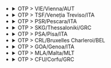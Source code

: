 
- <details><summary>OTP > VIE/Vienna/AUT</summary>

  |IDX|TOTAL_PRICE|NIGHTS|FROM>TO|DATE|PRICE|TO>FROM|DATE|PRICE|
  |---|---|---|---|---|---|---|---|---|
  |1|272|2|OTP > VIE/Vienna/AUT|2025-07-07 10:10|92|VIE/Vienna/AUT > OTP|2025-07-09 19:00|180|
  |3|295|2|OTP > VIE/Vienna/AUT|2025-06-10 11:25|130|VIE/Vienna/AUT > OTP|2025-06-12 12:20|165|
  |4|326|2|OTP > VIE/Vienna/AUT|2025-07-01 11:25|140|VIE/Vienna/AUT > OTP|2025-07-03 12:20|186|
  |5|349|2|OTP > VIE/Vienna/AUT|2025-06-24 11:25|204|VIE/Vienna/AUT > OTP|2025-06-26 12:20|145|
  |6|350|2|OTP > VIE/Vienna/AUT|2025-06-19 15:25|200|VIE/Vienna/AUT > OTP|2025-06-21 18:05|150|
  |8|360|2|OTP > VIE/Vienna/AUT|2025-06-30 10:10|145|VIE/Vienna/AUT > OTP|2025-07-02 19:00|215|
  |9|370|2|OTP > VIE/Vienna/AUT|2025-06-23 10:10|278|VIE/Vienna/AUT > OTP|2025-06-25 13:20|92|
  |11|403|2|OTP > VIE/Vienna/AUT|2025-06-17 11:25|188|VIE/Vienna/AUT > OTP|2025-06-19 12:20|215|
  |12|404|2|OTP > VIE/Vienna/AUT|2025-06-16 10:10|194|VIE/Vienna/AUT > OTP|2025-06-18 13:20|210|
  |13|404|2|OTP > VIE/Vienna/AUT|2025-07-03 15:25|85|VIE/Vienna/AUT > OTP|2025-07-05 18:05|319|
  |16|445|2|OTP > VIE/Vienna/AUT|2025-06-26 15:25|145|VIE/Vienna/AUT > OTP|2025-06-28 18:05|300|
  |17|450|2|OTP > VIE/Vienna/AUT|2025-06-12 15:25|170|VIE/Vienna/AUT > OTP|2025-06-14 18:05|280|

  </details>

- <details><summary>OTP > TSF/Veneția Treviso/ITA</summary>

  |IDX|TOTAL_PRICE|NIGHTS|FROM>TO|DATE|PRICE|TO>FROM|DATE|PRICE|
  |---|---|---|---|---|---|---|---|---|
  |0|221|2|OTP > TSF/Veneția Treviso/ITA|2025-06-11 19:25|85|TSF/Veneția Treviso/ITA > OTP|2025-06-13 14:05|136|
  |2|236|2|OTP > TSF/Veneția Treviso/ITA|2025-06-10 16:20|90|TSF/Veneția Treviso/ITA > OTP|2025-06-12 11:20|146|
  |3|237|2|OTP > TSF/Veneția Treviso/ITA|2025-06-18 19:25|136|TSF/Veneția Treviso/ITA > OTP|2025-06-20 14:05|101|
  |4|250|2|OTP > TSF/Veneția Treviso/ITA|2025-06-17 16:20|150|TSF/Veneția Treviso/ITA > OTP|2025-06-19 11:20|100|
  |5|254|2|OTP > TSF/Veneția Treviso/ITA|2025-07-01 16:20|87|TSF/Veneția Treviso/ITA > OTP|2025-07-03 11:20|167|
  |7|275|2|OTP > TSF/Veneția Treviso/ITA|2025-06-16 10:25|180|TSF/Veneția Treviso/ITA > OTP|2025-06-18 16:00|95|
  |9|293|2|OTP > TSF/Veneția Treviso/ITA|2025-06-25 19:25|142|TSF/Veneția Treviso/ITA > OTP|2025-06-27 14:05|151|
  |11|312|2|OTP > TSF/Veneția Treviso/ITA|2025-07-02 19:25|85|TSF/Veneția Treviso/ITA > OTP|2025-07-04 14:05|227|
  |12|317|2|OTP > TSF/Veneția Treviso/ITA|2025-06-30 10:25|141|TSF/Veneția Treviso/ITA > OTP|2025-07-02 16:00|176|
  |14|322|2|OTP > TSF/Veneția Treviso/ITA|2025-07-07 10:25|137|TSF/Veneția Treviso/ITA > OTP|2025-07-09 16:00|185|
  |16|329|2|OTP > TSF/Veneția Treviso/ITA|2025-06-23 10:25|179|TSF/Veneția Treviso/ITA > OTP|2025-06-25 16:00|150|
  |17|331|2|OTP > TSF/Veneția Treviso/ITA|2025-06-24 16:20|186|TSF/Veneția Treviso/ITA > OTP|2025-06-26 11:20|145|
  |19|390|2|OTP > TSF/Veneția Treviso/ITA|2025-07-06 12:50|180|TSF/Veneția Treviso/ITA > OTP|2025-07-08 12:55|210|
  |20|417|2|OTP > TSF/Veneția Treviso/ITA|2025-06-15 12:50|297|TSF/Veneția Treviso/ITA > OTP|2025-06-17 12:55|120|
  |21|440|2|OTP > TSF/Veneția Treviso/ITA|2025-06-29 12:50|260|TSF/Veneția Treviso/ITA > OTP|2025-07-01 12:55|180|
  |23|447|2|OTP > TSF/Veneția Treviso/ITA|2025-06-22 12:50|302|TSF/Veneția Treviso/ITA > OTP|2025-06-24 12:55|145|
  |24|452|2|OTP > TSF/Veneția Treviso/ITA|2025-06-13 12:35|117|TSF/Veneția Treviso/ITA > OTP|2025-06-15 14:20|335|
  |25|467|2|OTP > TSF/Veneția Treviso/ITA|2025-06-20 12:35|216|TSF/Veneția Treviso/ITA > OTP|2025-06-22 14:20|251|
  |26|478|2|OTP > TSF/Veneția Treviso/ITA|2025-06-27 12:35|176|TSF/Veneția Treviso/ITA > OTP|2025-06-29 14:20|302|

  </details>

- <details><summary>OTP > PSR/Pescara/ITA</summary>

  |IDX|TOTAL_PRICE|NIGHTS|FROM>TO|DATE|PRICE|TO>FROM|DATE|PRICE|
  |---|---|---|---|---|---|---|---|---|
  |0|231|2|OTP > PSR/Pescara/ITA|2025-06-13 00:10|129|PSR/Pescara/ITA > OTP|2025-06-15 05:45|102|
  |1|260|2|OTP > PSR/Pescara/ITA|2025-07-05 14:35|118|PSR/Pescara/ITA > OTP|2025-07-07 19:40|142|
  |2|285|2|OTP > PSR/Pescara/ITA|2025-07-04 00:10|100|PSR/Pescara/ITA > OTP|2025-07-06 05:45|185|
  |3|295|2|OTP > PSR/Pescara/ITA|2025-06-20 00:10|170|PSR/Pescara/ITA > OTP|2025-06-22 05:45|125|
  |4|335|2|OTP > PSR/Pescara/ITA|2025-06-14 14:35|210|PSR/Pescara/ITA > OTP|2025-06-16 19:40|125|
  |5|347|2|OTP > PSR/Pescara/ITA|2025-06-27 00:10|134|PSR/Pescara/ITA > OTP|2025-06-29 05:45|213|
  |6|352|2|OTP > PSR/Pescara/ITA|2025-07-07 22:55|140|PSR/Pescara/ITA > OTP|2025-07-09 17:55|212|
  |7|360|2|OTP > PSR/Pescara/ITA|2025-06-23 22:55|240|PSR/Pescara/ITA > OTP|2025-06-25 17:55|120|
  |8|395|2|OTP > PSR/Pescara/ITA|2025-06-16 22:55|275|PSR/Pescara/ITA > OTP|2025-06-18 17:55|120|
  |9|400|2|OTP > PSR/Pescara/ITA|2025-06-28 14:35|260|PSR/Pescara/ITA > OTP|2025-06-30 19:40|140|
  |10|405|2|OTP > PSR/Pescara/ITA|2025-06-21 14:35|255|PSR/Pescara/ITA > OTP|2025-06-23 19:40|150|
  |11|405|2|OTP > PSR/Pescara/ITA|2025-06-30 22:55|220|PSR/Pescara/ITA > OTP|2025-07-02 17:55|185|

  </details>

- <details><summary>OTP > SKG/Thessaloniki/GRC</summary>

  |IDX|TOTAL_PRICE|NIGHTS|FROM>TO|DATE|PRICE|TO>FROM|DATE|PRICE|
  |---|---|---|---|---|---|---|---|---|
  |2|368|2|OTP > SKG/Thessaloniki/GRC|2025-07-06 17:10|162|SKG/Thessaloniki/GRC > OTP|2025-07-08 23:00|206|
  |3|380|2|OTP > SKG/Thessaloniki/GRC|2025-07-05 18:30|146|SKG/Thessaloniki/GRC > OTP|2025-07-07 23:20|234|
  |6|424|2|OTP > SKG/Thessaloniki/GRC|2025-06-15 17:10|309|SKG/Thessaloniki/GRC > OTP|2025-06-17 23:00|115|
  |8|461|2|OTP > SKG/Thessaloniki/GRC|2025-06-14 18:30|180|SKG/Thessaloniki/GRC > OTP|2025-06-16 23:20|281|
  |12|575|2|OTP > SKG/Thessaloniki/GRC|2025-06-29 17:10|297|SKG/Thessaloniki/GRC > OTP|2025-07-01 23:00|278|
  |13|581|2|OTP > SKG/Thessaloniki/GRC|2025-06-21 18:30|341|SKG/Thessaloniki/GRC > OTP|2025-06-23 23:20|240|
  |14|593|2|OTP > SKG/Thessaloniki/GRC|2025-07-04 17:20|210|SKG/Thessaloniki/GRC > OTP|2025-07-06 15:25|383|

  </details>

- <details><summary>OTP > PSA/Pisa/ITA</summary>

  |IDX|TOTAL_PRICE|NIGHTS|FROM>TO|DATE|PRICE|TO>FROM|DATE|PRICE|
  |---|---|---|---|---|---|---|---|---|
  |0|274|2|OTP > PSA/Pisa/ITA|2025-06-16 22:15|137|PSA/Pisa/ITA > OTP|2025-06-18 18:55|137|
  |4|338|2|OTP > PSA/Pisa/ITA|2025-06-17|209|PSA/Pisa/ITA > OTP|2025-06-19|129|
  |5|343|2|OTP > PSA/Pisa/ITA|2025-06-23 22:15|206|PSA/Pisa/ITA > OTP|2025-06-25 18:55|137|
  |6|348|2|OTP > PSA/Pisa/ITA|2025-06-24|189|PSA/Pisa/ITA > OTP|2025-06-26|159|
  |8|369|2|OTP > PSA/Pisa/ITA|2025-07-07 22:15|168|PSA/Pisa/ITA > OTP|2025-07-09 18:55|201|
  |11|418|2|OTP > PSA/Pisa/ITA|2025-07-08|159|PSA/Pisa/ITA > OTP|2025-07-10|259|
  |17|483|2|OTP > PSA/Pisa/ITA|2025-06-30 22:15|169|PSA/Pisa/ITA > OTP|2025-07-02 18:55|314|
  |20|570|2|OTP > PSA/Pisa/ITA|2025-07-05|299|PSA/Pisa/ITA > OTP|2025-07-07 18:40|271|

  </details>

- <details><summary>OTP > CRL/Bruxelles Charleroi/BEL</summary>

  |IDX|TOTAL_PRICE|NIGHTS|FROM>TO|DATE|PRICE|TO>FROM|DATE|PRICE|
  |---|---|---|---|---|---|---|---|---|
  |0|275|2|OTP > CRL/Bruxelles Charleroi/BEL|2025-06-10 20:35|126|CRL/Bruxelles Charleroi/BEL > OTP|2025-06-12 16:15|149|
  |1|308|2|OTP > CRL/Bruxelles Charleroi/BEL|2025-06-14 16:35|185|CRL/Bruxelles Charleroi/BEL > OTP|2025-06-16 17:30|123|
  |3|428|2|OTP > CRL/Bruxelles Charleroi/BEL|2025-06-18 20:50|105|CRL/Bruxelles Charleroi/BEL > OTP|2025-06-20 16:45|323|
  |5|454|2|OTP > CRL/Bruxelles Charleroi/BEL|2025-06-25 20:50|120|CRL/Bruxelles Charleroi/BEL > OTP|2025-06-27 16:45|334|
  |6|469|2|OTP > CRL/Bruxelles Charleroi/BEL|2025-06-16 15:10|346|CRL/Bruxelles Charleroi/BEL > OTP|2025-06-18 16:40|123|
  |7|474|2|OTP > CRL/Bruxelles Charleroi/BEL|2025-06-12 11:55|123|CRL/Bruxelles Charleroi/BEL > OTP|2025-06-14 12:25|351|
  |8|481|2|OTP > CRL/Bruxelles Charleroi/BEL|2025-06-11 20:50|152|CRL/Bruxelles Charleroi/BEL > OTP|2025-06-13 16:45|329|
  |9|495|2|OTP > CRL/Bruxelles Charleroi/BEL|2025-06-21 16:35|155|CRL/Bruxelles Charleroi/BEL > OTP|2025-06-23 17:30|340|
  |10|517|2|OTP > CRL/Bruxelles Charleroi/BEL|2025-06-23 15:10|255|CRL/Bruxelles Charleroi/BEL > OTP|2025-06-25 16:40|262|

  </details>

- <details><summary>OTP > GOA/Genoa/ITA</summary>

  |IDX|TOTAL_PRICE|NIGHTS|FROM>TO|DATE|PRICE|TO>FROM|DATE|PRICE|
  |---|---|---|---|---|---|---|---|---|

  </details>

- <details><summary>OTP > MLA/Malta/MLT</summary>

  |IDX|TOTAL_PRICE|NIGHTS|FROM>TO|DATE|PRICE|TO>FROM|DATE|PRICE|
  |---|---|---|---|---|---|---|---|---|
  |0|448|2|OTP > MLA/Malta/MLT|2025-06-30|209|MLA/Malta/MLT > OTP|2025-07-02|239|
  |1|478|2|OTP > MLA/Malta/MLT|2025-06-16|239|MLA/Malta/MLT > OTP|2025-06-18|239|
  |2|499|2|OTP > MLA/Malta/MLT|2025-06-16|239|MLA/Malta/MLT > OTP|2025-06-18 15:55|260|
  |3|564|2|OTP > MLA/Malta/MLT|2025-06-30|209|MLA/Malta/MLT > OTP|2025-07-02 15:55|355|
  |4|584|2|OTP > MLA/Malta/MLT|2025-07-07|239|MLA/Malta/MLT > OTP|2025-07-09 15:55|345|

  </details>

- <details><summary>OTP > CFU/Corfu/GRC</summary>

  |IDX|TOTAL_PRICE|NIGHTS|FROM>TO|DATE|PRICE|TO>FROM|DATE|PRICE|
  |---|---|---|---|---|---|---|---|---|
  |0|510|2|OTP > CFU/Corfu/GRC|2025-06-18 20:00|279|CFU/Corfu/GRC > OTP|2025-06-20 15:05|231|
  |1|524|2|OTP > CFU/Corfu/GRC|2025-06-11 20:00|245|CFU/Corfu/GRC > OTP|2025-06-13 15:05|279|

  </details>
